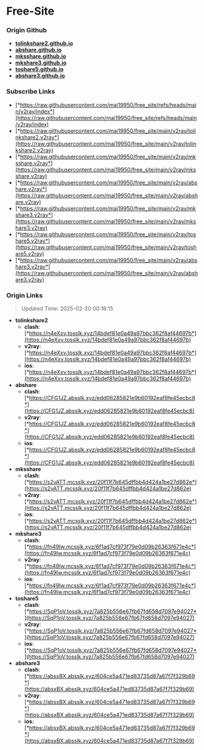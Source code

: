 # Free-Site

### Origin Github

- [**tolinkshare2.github.io**](https://github.com/tolinkshare2/tolinkshare2.github.io)
- [**abshare.github.io**](https://github.com/abshare/abshare.github.io)
- [**mksshare.github.io**](https://github.com/mksshare/mksshare.github.io)
- [**mkshare3.github.io**](https://github.com/mkshare3/mkshare3.github.io)
- [**toshare5.github.io**](https://github.com/toshare5/toshare5.github.io)
- [**abshare3.github.io**](https://github.com/abshare3/abshare3.github.io)

### Subscribe Links

- [*https://raw.githubusercontent.com/mai19950/free_site/refs/heads/main/v2ray/index*](https://raw.githubusercontent.com/mai19950/free_site/refs/heads/main/v2ray/index)
- [*https://raw.githubusercontent.com/mai19950/free_site/main/v2ray/tolinkshare2.v2ray*](https://raw.githubusercontent.com/mai19950/free_site/main/v2ray/tolinkshare2.v2ray)
- [*https://raw.githubusercontent.com/mai19950/free_site/main/v2ray/mksshare.v2ray*](https://raw.githubusercontent.com/mai19950/free_site/main/v2ray/mksshare.v2ray)
- [*https://raw.githubusercontent.com/mai19950/free_site/main/v2ray/abshare.v2ray*](https://raw.githubusercontent.com/mai19950/free_site/main/v2ray/abshare.v2ray)
- [*https://raw.githubusercontent.com/mai19950/free_site/main/v2ray/mkshare3.v2ray*](https://raw.githubusercontent.com/mai19950/free_site/main/v2ray/mkshare3.v2ray)
- [*https://raw.githubusercontent.com/mai19950/free_site/main/v2ray/toshare5.v2ray*](https://raw.githubusercontent.com/mai19950/free_site/main/v2ray/toshare5.v2ray)
- [*https://raw.githubusercontent.com/mai19950/free_site/main/v2ray/abshare3.v2ray*](https://raw.githubusercontent.com/mai19950/free_site/main/v2ray/abshare3.v2ray)

### Origin Links

> Updated Time: 2025-02-20 00:18:15

- **tolinkshare2**
  - **clash**: [*https://n4eXxv.tosslk.xyz/14bdef81e0a49a97bbc362f8af44697b*](https://n4eXxv.tosslk.xyz/14bdef81e0a49a97bbc362f8af44697b)
  - **v2ray**: [*https://n4eXxv.tosslk.xyz/14bdef81e0a49a97bbc362f8af44697b*](https://n4eXxv.tosslk.xyz/14bdef81e0a49a97bbc362f8af44697b)
  - **ios**: [*https://n4eXxv.tosslk.xyz/14bdef81e0a49a97bbc362f8af44697b*](https://n4eXxv.tosslk.xyz/14bdef81e0a49a97bbc362f8af44697b)
- **abshare**
  - **clash**: [*https://CFG1JZ.absslk.xyz/edd06285821e9b60192eaf8fe45ecbc8*](https://CFG1JZ.absslk.xyz/edd06285821e9b60192eaf8fe45ecbc8)
  - **v2ray**: [*https://CFG1JZ.absslk.xyz/edd06285821e9b60192eaf8fe45ecbc8*](https://CFG1JZ.absslk.xyz/edd06285821e9b60192eaf8fe45ecbc8)
  - **ios**: [*https://CFG1JZ.absslk.xyz/edd06285821e9b60192eaf8fe45ecbc8*](https://CFG1JZ.absslk.xyz/edd06285821e9b60192eaf8fe45ecbc8)
- **mksshare**
  - **clash**: [*https://s2vATT.mcsslk.xyz/20f11f7b645dffbb4d424a1be27d862e*](https://s2vATT.mcsslk.xyz/20f11f7b645dffbb4d424a1be27d862e)
  - **v2ray**: [*https://s2vATT.mcsslk.xyz/20f11f7b645dffbb4d424a1be27d862e*](https://s2vATT.mcsslk.xyz/20f11f7b645dffbb4d424a1be27d862e)
  - **ios**: [*https://s2vATT.mcsslk.xyz/20f11f7b645dffbb4d424a1be27d862e*](https://s2vATT.mcsslk.xyz/20f11f7b645dffbb4d424a1be27d862e)
- **mkshare3**
  - **clash**: [*https://fn49Iw.mcsslk.xyz/6f1ad7cf973f79e0d09b26363f671e4c*](https://fn49Iw.mcsslk.xyz/6f1ad7cf973f79e0d09b26363f671e4c)
  - **v2ray**: [*https://fn49Iw.mcsslk.xyz/6f1ad7cf973f79e0d09b26363f671e4c*](https://fn49Iw.mcsslk.xyz/6f1ad7cf973f79e0d09b26363f671e4c)
  - **ios**: [*https://fn49Iw.mcsslk.xyz/6f1ad7cf973f79e0d09b26363f671e4c*](https://fn49Iw.mcsslk.xyz/6f1ad7cf973f79e0d09b26363f671e4c)
- **toshare5**
  - **clash**: [*https://SqP1oV.tosslk.xyz/7a825b556e67fb67fd658d7097e94027*](https://SqP1oV.tosslk.xyz/7a825b556e67fb67fd658d7097e94027)
  - **v2ray**: [*https://SqP1oV.tosslk.xyz/7a825b556e67fb67fd658d7097e94027*](https://SqP1oV.tosslk.xyz/7a825b556e67fb67fd658d7097e94027)
  - **ios**: [*https://SqP1oV.tosslk.xyz/7a825b556e67fb67fd658d7097e94027*](https://SqP1oV.tosslk.xyz/7a825b556e67fb67fd658d7097e94027)
- **abshare3**
  - **clash**: [*https://absxBX.absslk.xyz/604ce5a471ed83735d87a67f7f329b69*](https://absxBX.absslk.xyz/604ce5a471ed83735d87a67f7f329b69)
  - **v2ray**: [*https://absxBX.absslk.xyz/604ce5a471ed83735d87a67f7f329b69*](https://absxBX.absslk.xyz/604ce5a471ed83735d87a67f7f329b69)
  - **ios**: [*https://absxBX.absslk.xyz/604ce5a471ed83735d87a67f7f329b69*](https://absxBX.absslk.xyz/604ce5a471ed83735d87a67f7f329b69)
